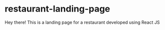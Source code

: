 # restaurant-landing-page
Hey there! This is a landing page for a restaurant developed using React JS
